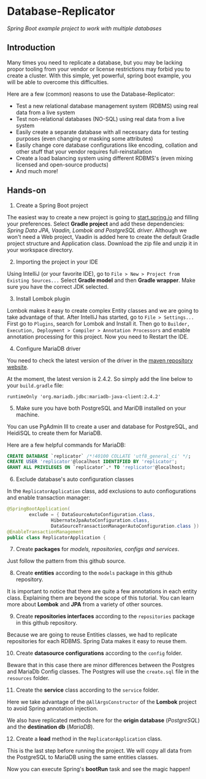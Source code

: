 # Database-Replicator

*Spring Boot example project to work with multiple databases*

## Introduction

Many times you need to replicate a database, but you may be lacking propor tooling from your vendor or license restrictions may forbid you to create a cluster.
With this simple, yet powerful, spring boot example, you will be able to overcome this difficulties.

Here are a few (common) reasons to use the Database-Replicator:

* Test a new relational database management system (RDBMS) using real data from a live system
* Test non-relational databases (NO-SQL) using real data from a live system
* Easily create a separate database with all necessary data for testing purposes (even changing or masking some attributes)
* Easily change core database configurations like encoding, collation and other stuff that your vendor requires full-reinstallation
* Create a load balancing system using different RDBMS's (even mixing licensed and open-source products)
* And much more!

## Hands-on

1. Create a Spring Boot project

The easiest way to create a new project is going to [start.spring.io](https://start.spring.io/) and filling your preferences.
Select **Gradle project** and add these dependencies: *Spring Data JPA, Vaadin, Lombok and PostgreSQL driver*.
Although we won't need a Web project, Vaadin is added here to create the default Gradle project structure and Application class.
Download the zip file and unzip it in your workspace directory.

2. Importing the project in your IDE

Using IntelliJ (or your favorite IDE), go to ```File > New > Project from Existing Sources...```
Select **Gradle model** and then **Gradle wrapper**.
Make sure you have the correct JDK selected.

3. Install Lombok plugin

Lombok makes it easy to create complex Entity classes and we are going to take advantage of that.
After IntelliJ has started, go to ```File > Settings...```
First go to ```Plugins```, search for Lombok and Install it.
Then go to ```Builder, Execution, Deployment > Compiler > Annotation Processors``` and enable annotation processing for this project.
Now you need to Restart the IDE.

4. Configure MariaDB driver

You need to check the latest version of the driver in the [maven repository website](https://mvnrepository.com/artifact/org.mariadb.jdbc/mariadb-java-client).

At the moment, the latest version is 2.4.2. So simply add the line below to your ```build.gradle``` file:

```runtimeOnly 'org.mariadb.jdbc:mariadb-java-client:2.4.2'```

5. Make sure you have both PostgreSQL and MariDB installed on your machine.

You can use PgAdmin III to create a user and database for PostgreSQL, and HeidiSQL to create them for MariaDB.

Here are a few helpful commands for MariaDB:

```SQL
CREATE DATABASE `replicator` /*!40100 COLLATE 'utf8_general_ci' */;
CREATE USER 'replicator'@localhost IDENTIFIED BY 'replicator';
GRANT ALL PRIVILEGES ON `replicator`.* TO 'replicator'@localhost;
```

6. Exclude database's auto configuration classes

In the ```ReplicatorApplication``` class, add exclusions to auto confiogurations and enable transaction manager:

```java
@SpringBootApplication(
		exclude = { DataSourceAutoConfiguration.class,
				HibernateJpaAutoConfiguration.class,
				DataSourceTransactionManagerAutoConfiguration.class })
@EnableTransactionManagement
public class ReplicatorApplication {
```

7. Create **packages** for *models, repositories, configs and services*.

Just follow the pattern from this github source.

8. Create **entities** according to the ```models``` package in this github repository.

It is important to notice that there are quite a few annotations in each entity class.
Explaining them are beyond the scope of this tutorial. You can learn more about **Lombok** and **JPA** from a variety of other sources.

9. Create **repositories interfaces** according to the ```repositories``` package in this github repository.

Because we are going to reuse Entities classes, we had to replicate repositories for each RDBMS.
Spring Data makes it easy to reuse them.

10. Create **datasource configurations** according to the ```config``` folder.

Beware that in this case there are minor differences between the Postgres and MariaDb Config classes.
The Postgres will use the ```create.sql``` file in the ```resources``` folder.

11. Create the **service** class according to the ```service``` folder.

Here we take advantage of the ```@AllArgsConstructor``` of the **Lombok** project to avoid Spring annotation injection.

We also have replicated methods here for the **origin database** (*PostgreSQL*) and the **destination db** (*MariaDB*).

12. Create a **load** method in the ```ReplicatorApplication``` class.

This is the last step before running the project. We will copy all data from the PostgreSQL to MariaDB using the same entities classes.

Now you can execute Spring's **bootRun** task and see the magic happen!

